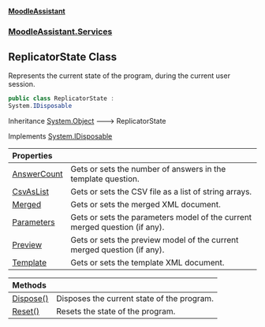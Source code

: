 #### [MoodleAssistant](index.md 'index')
### [MoodleAssistant.Services](MoodleAssistant.Services.md 'MoodleAssistant.Services')

## ReplicatorState Class

Represents the current state of the program, during the current user session.

```csharp
public class ReplicatorState :
System.IDisposable
```

Inheritance [System.Object](https://docs.microsoft.com/en-us/dotnet/api/System.Object 'System.Object') &#129106; ReplicatorState

Implements [System.IDisposable](https://docs.microsoft.com/en-us/dotnet/api/System.IDisposable 'System.IDisposable')

| Properties | |
| :--- | :--- |
| [AnswerCount](MoodleAssistant.Services.ReplicatorState.AnswerCount.md 'MoodleAssistant.Services.ReplicatorState.AnswerCount') | Gets or sets the number of answers in the template question. |
| [CsvAsList](MoodleAssistant.Services.ReplicatorState.CsvAsList.md 'MoodleAssistant.Services.ReplicatorState.CsvAsList') | Gets or sets the CSV file as a list of string arrays. |
| [Merged](MoodleAssistant.Services.ReplicatorState.Merged.md 'MoodleAssistant.Services.ReplicatorState.Merged') | Gets or sets the merged XML document. |
| [Parameters](MoodleAssistant.Services.ReplicatorState.Parameters.md 'MoodleAssistant.Services.ReplicatorState.Parameters') | Gets or sets the parameters model of the current merged question (if any). |
| [Preview](MoodleAssistant.Services.ReplicatorState.Preview.md 'MoodleAssistant.Services.ReplicatorState.Preview') | Gets or sets the preview model of the current merged question (if any). |
| [Template](MoodleAssistant.Services.ReplicatorState.Template.md 'MoodleAssistant.Services.ReplicatorState.Template') | Gets or sets the template XML document. |

| Methods | |
| :--- | :--- |
| [Dispose()](MoodleAssistant.Services.ReplicatorState.Dispose().md 'MoodleAssistant.Services.ReplicatorState.Dispose()') | Disposes the current state of the program. |
| [Reset()](MoodleAssistant.Services.ReplicatorState.Reset().md 'MoodleAssistant.Services.ReplicatorState.Reset()') | Resets the state of the program. |
